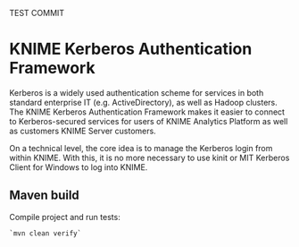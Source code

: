 TEST COMMIT

# KNIME Kerberos Authentication Framework

Kerberos is a widely used authentication scheme for services in both standard enterprise IT (e.g. ActiveDirectory), as well as Hadoop clusters.
The KNIME Kerberos Authentication Framework makes it easier to connect to Kerberos-secured services for users of KNIME Analytics Platform as well as customers KNIME Server customers.

On a technical level, the core idea is to manage the Kerberos login from within KNIME. With this, it is no more necessary to use kinit or MIT Kerberos Client for Windows to log into KNIME.

## Maven build 

Compile project and run tests:

    `mvn clean verify`

